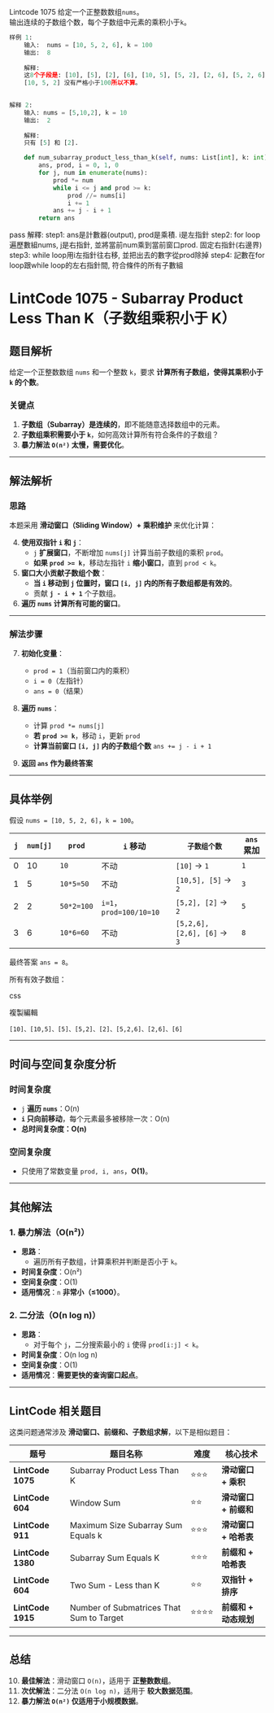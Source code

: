 Lintcode 1075
给定一个正整数数组`nums`。  
输出连续的子数组个数，每个子数组中元素的乘积小于`k`。

```python
样例 1:
	输入:  nums = [10, 5, 2, 6], k = 100
	输出:  8
	
	解释:
	这8个子段是: [10], [5], [2], [6], [10, 5], [5, 2], [2, 6], [5, 2, 6].
	[10, 5, 2] 没有严格小于100所以不算。

	
解释 2:
	输入: nums = [5,10,2], k = 10
	输出:  2
	
	解释:
	只有 [5] 和 [2].
```


```python
    def num_subarray_product_less_than_k(self, nums: List[int], k: int) -> int:
        ans, prod, i = 0, 1, 0
        for j, num in enumerate(nums):
            prod *= num
            while i <= j and prod >= k:
                prod //= nums[i]
                i += 1
            ans += j - i + 1
        return ans
```
pass
解釋:
step1: ans是計數器(output), prod是乘積. i是左指針
step2: for loop遍歷數組nums, j是右指針, 並將當前num乘到當前窗口prod. 固定右指針(右邊界)
step3: while loop用i左指針往右移, 並把出去的數字從prod除掉
step4: 記數在for loop跟while loop的左右指針間, 符合條件的所有子數組


# **LintCode 1075 - Subarray Product Less Than K（子数组乘积小于 K）**

## **题目解析**

给定一个正整数数组 `nums` 和一个整数 `k`，要求 **计算所有子数组，使得其乘积小于 `k` 的个数**。

### **关键点**

1. **子数组（Subarray）是连续的**，即不能随意选择数组中的元素。
2. **子数组乘积需要小于 `k`**，如何高效计算所有符合条件的子数组？
3. **暴力解法 `O(n²)` 太慢，需要优化**。

---

## **解法解析**

### **思路**

本题采用 **滑动窗口（Sliding Window）+ 乘积维护** 来优化计算：

4. **使用双指针 `i` 和 `j`**：
    - `j` **扩展窗口**，不断增加 `nums[j]` 计算当前子数组的乘积 `prod`。
    - **如果 `prod >= k`**，移动左指针 `i` **缩小窗口**，直到 `prod < k`。
5. **窗口大小贡献子数组个数**：
    - **当 `i` 移动到 `j` 位置时，窗口 `[i, j]` 内的所有子数组都是有效的**。
    - 贡献 **`j - i + 1`** 个子数组。
6. **遍历 `nums` 计算所有可能的窗口**。

---

### **解法步骤**

7. **初始化变量**：
    
    - `prod = 1`（当前窗口内的乘积）
    - `i = 0`（左指针）
    - `ans = 0`（结果）
8. **遍历 `nums`**：
    
    - 计算 `prod *= nums[j]`
    - **若 `prod >= k`**，移动 `i`，更新 `prod`
    - **计算当前窗口 `[i, j]` 内的子数组个数** `ans += j - i + 1`
9. **返回 `ans` 作为最终答案**
    

---

## **具体举例**

假设 `nums = [10, 5, 2, 6]`，`k = 100`。

|`j`|`num[j]`|`prod`|`i` 移动|`子数组个数`|`ans` 累加|
|---|---|---|---|---|---|
|0|10|`10`|不动|`[10]` → `1`|`1`|
|1|5|`10*5=50`|不动|`[10,5], [5]` → `2`|`3`|
|2|2|`50*2=100`|`i=1`，`prod=100/10=10`|`[5,2], [2]` → `2`|`5`|
|3|6|`10*6=60`|不动|`[5,2,6], [2,6], [6]` → `3`|`8`|

最终答案 `ans = 8`。

所有有效子数组：

css

複製編輯

`[10]、[10,5]、[5]、[5,2]、[2]、[5,2,6]、[2,6]、[6]`

---

## **时间与空间复杂度分析**

### **时间复杂度**

- `j` **遍历 `nums`**：O(n)
- **`i` 只向前移动**，每个元素最多被移除一次：O(n)
- **总时间复杂度：O(n)**

### **空间复杂度**

- 只使用了常数变量 `prod, i, ans`，**O(1)**。

---

## **其他解法**

### **1. 暴力解法（O(n²)）**

- **思路**：
    - 遍历所有子数组，计算乘积并判断是否小于 `k`。
- **时间复杂度**：O(n²)
- **空间复杂度**：O(1)
- **适用情况**：`n` **非常小（≤1000）**。

### **2. 二分法（O(n log n)）**

- **思路**：
    - 对于每个 `j`，二分搜索最小的 `i` 使得 `prod[i:j] < k`。
- **时间复杂度**：O(n log n)
- **空间复杂度**：O(1)
- **适用情况**：**需要更快的查询窗口起点**。

---

## **LintCode 相关题目**

这类问题通常涉及 **滑动窗口、前缀和、子数组求解**，以下是相似题目：

|**题号**|**题目名称**|**难度**|**核心技术**|
|---|---|---|---|
|**LintCode 1075**|Subarray Product Less Than K|⭐⭐⭐|**滑动窗口 + 乘积**|
|**LintCode 604**|Window Sum|⭐⭐|**滑动窗口 + 前缀和**|
|**LintCode 911**|Maximum Size Subarray Sum Equals k|⭐⭐⭐|**滑动窗口 + 哈希表**|
|**LintCode 1380**|Subarray Sum Equals K|⭐⭐⭐|**前缀和 + 哈希表**|
|**LintCode 604**|Two Sum - Less than K|⭐⭐|**双指针 + 排序**|
|**LintCode 1915**|Number of Submatrices That Sum to Target|⭐⭐⭐⭐|**前缀和 + 动态规划**|

---

## **总结**

10. **最佳解法**：滑动窗口 `O(n)`，适用于 **正整数数组**。
11. **次优解法**：二分法 `O(n log n)`，适用于 **较大数据范围**。
12. **暴力解法 `O(n²)` 仅适用于小规模数据**。